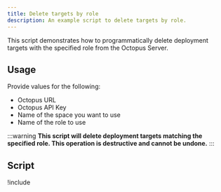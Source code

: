 ```yaml
---
title: Delete targets by role
description: An example script to delete targets by role.
---
```


This script demonstrates how to programmatically delete deployment targets with the specified role from the Octopus Server.

## Usage
Provide values for the following:
- Octopus URL
- Octopus API Key
- Name of the space you want to use
- Name of the role to use

:::warning
**This script will delete deployment targets matching the specified role. This operation is destructive and cannot be undone.**
:::

## Script

!include <delete-targets-by-role-scripts>
